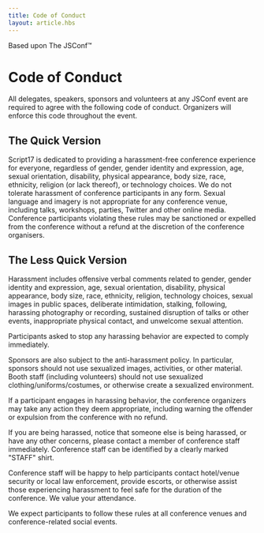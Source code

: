 ```yaml
---
title: Code of Conduct
layout: article.hbs
---
```


Based upon The JSConf™

# Code of Conduct

All delegates, speakers, sponsors and volunteers at any JSConf event are
required to agree with the following code of conduct. Organizers will enforce
this code throughout the event.

## The Quick Version

Script17 is dedicated to providing a harassment-free conference experience
for everyone, regardless of gender, gender identity and expression,
age, sexual orientation, disability, physical appearance, body size, race,
ethnicity, religion (or lack thereof), or technology choices. We do not
tolerate harassment of conference participants in any form. Sexual language
and imagery is not appropriate for any conference venue, including talks,
workshops, parties, Twitter and other online media. Conference participants
violating these rules may be sanctioned or expelled from the conference
without a refund at the discretion of the conference organisers.

## The Less Quick Version

Harassment includes offensive verbal comments related to gender, gender identity
and expression, age, sexual orientation, disability, physical appearance,
body size, race, ethnicity, religion, technology choices, sexual images in
public spaces, deliberate intimidation, stalking, following, harassing photography
or recording, sustained disruption of talks or other events, inappropriate physical
contact, and unwelcome sexual attention.

Participants asked to stop any harassing behavior are expected to comply immediately.

Sponsors are also subject to the anti-harassment policy. In particular, sponsors
should not use sexualized images, activities, or other material. Booth staff
(including volunteers) should not use sexualized clothing/uniforms/costumes,
or otherwise create a sexualized environment.

If a participant engages in harassing behavior, the conference organizers
may take any action they deem appropriate, including warning the offender
or expulsion from the conference with no refund.

If you are being harassed, notice that someone else is being harassed, or
have any other concerns, please contact a member of conference staff immediately.
Conference staff can be identified by a clearly marked "STAFF" shirt.


Conference staff will be happy to help participants contact hotel/venue
security or local law enforcement, provide escorts, or otherwise assist
those experiencing harassment to feel safe for the duration of the
conference. We value your attendance.

We expect participants to follow these rules at all conference venues
and conference-related social events.
